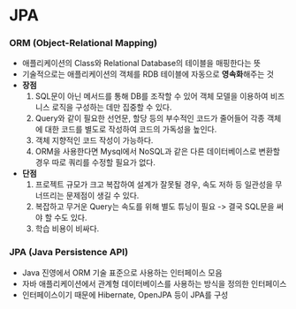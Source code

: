 # JPA
### ORM (Object-Relational Mapping)
* 애플리케이션의 Class와 Relational Database의 테이블을 매핑한다는 뜻
* 기술적으로는 애플리케이션의 객체를 RDB 테이블에 자동으로 **영속화**해주는 것
* **장점**
    1. SQL문이 아닌 메서드를 통해 DB를 조작할 수 있어 객체 모델을 이용하여 비즈니스 로직을 구성하는 데만 집중할 수 있다.
    2. Query와 같이 필요한 선언문, 할당 등의 부수적인 코드가 줄어들어 각종 객체에 대한 코드를 별도로 작성하여 코드의 가독성을 높인다.
    3. 객체 지향적인 코드 작성이 가능하다.
    4. ORM을 사용한다면 Mysql에서 NoSQL과 같은 다른 데이터베이스로 변환할 경우 따로 쿼리를 수정할 필요가 없다.
* **단점**
    1. 프로젝트 규모가 크고 복잡하여 설계가 잘못될 경우, 속도 저하 등 일관성을 무너뜨리는 문제점이 생길 수 있다.
    2. 복잡하고 무거운 Query는 속도를 위해 별도 튜닝이 필요 -> 결국 SQL문을 써야 할 수도 있다.
    3. 학습 비용이 비싸다.
### JPA (Java Persistence API)
* Java 진영에서 ORM 기술 표준으로 사용하는 인터페이스 모음
* 자바 애플리케이션에서 관계형 데이터베이스를 사용하는 방식을 정의한 인터페이스
* 인터페이스이기 때문에 Hibernate, OpenJPA 등이 JPA를 구성


